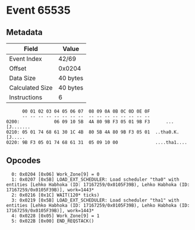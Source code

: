 # Event 65535

## Metadata

| Field           | Value    |
|-----------------|----------|
| Event Index     | 42/69    |
| Offset          | 0x0204   |
| Data Size       | 40 bytes |
| Calculated Size | 40 bytes |
| Instructions    | 6        |

```
      00 01 02 03 04 05 06 07  08 09 0A 0B 0C 0D 0E 0F
      -- -- -- -- -- -- -- --  -- -- -- -- -- -- -- --
0200:             06 09 10 5B  4A 80 9B F3 05 01 9B F3      ...[J.......
0210: 05 01 74 68 61 30 1C 4B  80 5B 4A 80 9B F3 05 01  ..tha0.K.[J.....
0220: 9B F3 05 01 74 68 61 31  05 09 10 00              ....tha1....    
```

## Opcodes

```
  0: 0x0204 [0x06] Work_Zone[9] = 0
  1: 0x0207 [0x5B] LOAD_EXT_SCHEDULER: Load scheduler "tha0" with entities [Lehko Habhoka (ID: 17167259/0x0105F39B), Lehko Habhoka (ID: 17167259/0x0105F39B)], work=1443*
  2: 0x0216 [0x1C] WAIT(120* ticks)
  3: 0x0219 [0x5B] LOAD_EXT_SCHEDULER: Load scheduler "tha1" with entities [Lehko Habhoka (ID: 17167259/0x0105F39B), Lehko Habhoka (ID: 17167259/0x0105F39B)], work=1443*
  4: 0x0228 [0x05] Work_Zone[9] = 1
  5: 0x022B [0x00] END_REQSTACK()
```
